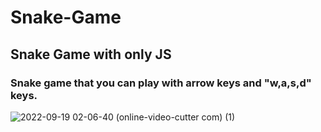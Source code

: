 # Snake-Game
## Snake Game with only JS

### Snake game that you can play with arrow keys and "w,a,s,d" keys.
![2022-09-19 02-06-40 (online-video-cutter com) (1)](https://user-images.githubusercontent.com/104725944/190932590-d3132271-97e4-4c2f-bbaa-1cf849c8e564.gif)

